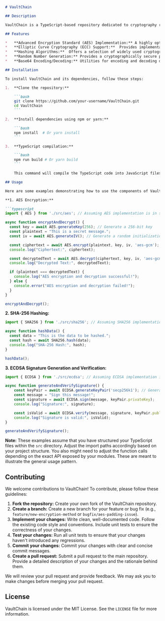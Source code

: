```markdown
# VaultChain

## Description

VaultChain is a TypeScript-based repository dedicated to cryptography research, implementations, and tooling. Its primary purpose is to provide a platform for exploring and developing robust cryptographic solutions. We aim to create a collection of reusable components and utilities that can be leveraged for various security-sensitive applications. The value of VaultChain lies in its commitment to security best practices, clean code, and comprehensive documentation, making it a valuable resource for both researchers and developers. We strive to stay up-to-date with the latest advancements in cryptography and provide practical, well-tested implementations.

## Features

*   **Advanced Encryption Standard (AES) Implementation:** A highly optimized and secure implementation of the AES encryption algorithm, supporting various key sizes (128, 192, 256 bits) and modes of operation (e.g., CBC, CTR, GCM).  Includes padding schemes and error handling.
*   **Elliptic Curve Cryptography (ECC) Support:**  Provides implementations of essential ECC algorithms, including ECDSA (Elliptic Curve Digital Signature Algorithm) for digital signatures and ECDH (Elliptic Curve Diffie-Hellman) for key exchange.  Supports common curves like secp256k1 and Curve25519.
*   **Hashing Algorithms:**  Offers a selection of widely used cryptographic hash functions, such as SHA-256, SHA-512, and Blake2b, for data integrity and secure storage of passwords. Includes support for salting and key derivation functions.
*   **Random Number Generation:** Provides a cryptographically secure pseudo-random number generator (CSPRNG) based on the Web Crypto API or Node.js crypto module, essential for generating secure keys and initialization vectors.
*   **Base64 Encoding/Decoding:** Utilities for encoding and decoding data using Base64, a common encoding scheme used for transmitting binary data over text-based protocols. Includes URL-safe Base64 variants.

## Installation

To install VaultChain and its dependencies, follow these steps:

1.  **Clone the repository:**

    ```bash
    git clone https://github.com/your-username/VaultChain.git
    cd VaultChain
    ```

2.  **Install dependencies using npm or yarn:**

    ```bash
    npm install  # Or yarn install
    ```

3.  **TypeScript compilation:**

    ```bash
    npm run build # Or yarn build
    ```

    This command will compile the TypeScript code into JavaScript files in the `dist` directory.

## Usage

Here are some examples demonstrating how to use the components of VaultChain:

**1. AES Encryption:**

```typescript
import { AES } from './src/aes'; // Assuming AES implementation is in src/aes.ts

async function encryptAndDecrypt() {
  const key = await AES.generateKey(256); // Generate a 256-bit key
  const plaintext = "This is a secret message.";
  const iv = await AES.generateIV(); // Generate a random initialization vector

  const ciphertext = await AES.encrypt(plaintext, key, iv, 'aes-gcm'); // Use AES-GCM mode
  console.log("Ciphertext:", ciphertext);

  const decryptedText = await AES.decrypt(ciphertext, key, iv, 'aes-gcm');
  console.log("Decrypted Text:", decryptedText);

  if (plaintext === decryptedText) {
    console.log("AES encryption and decryption successful!");
  } else {
    console.error("AES encryption and decryption failed!");
  }
}

encryptAndDecrypt();
```

**2. SHA-256 Hashing:**

```typescript
import { SHA256 } from './src/sha256'; // Assuming SHA256 implementation is in src/sha256.ts

async function hashData() {
  const data = "This is the data to be hashed.";
  const hash = await SHA256.hash(data);
  console.log("SHA-256 Hash:", hash);
}

hashData();
```

**3. ECDSA Signature Generation and Verification:**

```typescript
import { ECDSA } from './src/ecdsa'; // Assuming ECDSA implementation is in src/ecdsa.ts

async function generateAndVerifySignature() {
    const keyPair = await ECDSA.generateKeyPair('secp256k1'); // Generate an ECDSA key pair using secp256k1
    const message = "Sign this message!";
    const signature = await ECDSA.sign(message, keyPair.privateKey);
    console.log("Signature:", signature);

    const isValid = await ECDSA.verify(message, signature, keyPair.publicKey);
    console.log("Signature is valid:", isValid);
}

generateAndVerifySignature();
```

**Note:**  These examples assume that you have structured your TypeScript files within the `src` directory. Adjust the import paths accordingly based on your project structure.  You also might need to adjust the function calls depending on the exact API exposed by your modules. These are meant to illustrate the general usage pattern.

## Contributing

We welcome contributions to VaultChain! To contribute, please follow these guidelines:

1.  **Fork the repository:** Create your own fork of the VaultChain repository.
2.  **Create a branch:** Create a new branch for your feature or bug fix (e.g., `feature/new-encryption-method` or `bugfix/aes-padding-issue`).
3.  **Implement your changes:** Write clean, well-documented code. Follow the existing code style and conventions. Include unit tests to ensure the correctness of your changes.
4.  **Test your changes:** Run all unit tests to ensure that your changes haven't introduced any regressions.
5.  **Commit your changes:** Commit your changes with clear and concise commit messages.
6.  **Create a pull request:** Submit a pull request to the main repository. Provide a detailed description of your changes and the rationale behind them.

We will review your pull request and provide feedback. We may ask you to make changes before merging your pull request.

## License

VaultChain is licensed under the MIT License. See the `LICENSE` file for more information.
```